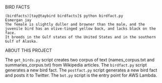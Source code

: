 BIRD FACTS

    (birdfacts)[tay@taybird birdfacts]$ python birdfact.py 
    Esmergan jay
    The female is slightly duller and browner than the male, and the juvenile bird has an olive-tinged yellow back, and lacks black on the face.
    It breeds in the Gulf states of the United States and in the southern Gulf of Alaska.

ABOUT THIS PROJECT

The `get_birds.py` script creates two corpus of text (names_corpus.txt and summaries_corpus.txt) from Wikipedia articles.
The `birdfact.py` script generates a new bird fact.
The `postfact.py` script generates a new bird fact and posts it to Twitter.
The `bot.py` script is the entry point for AWS Lambda.
